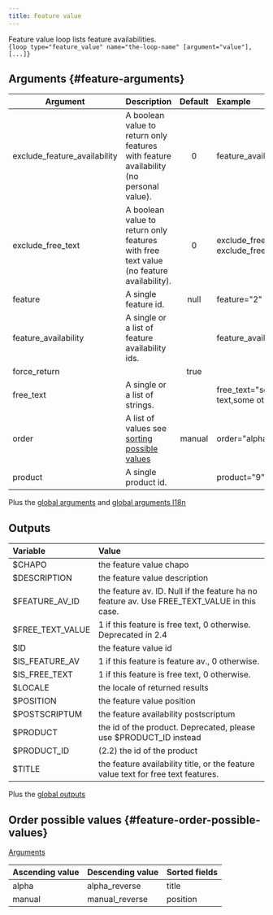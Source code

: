 ```yaml
---
title: Feature value
---
```


Feature value loop lists feature availabilities.  
`{loop type="feature_value" name="the-loop-name" [argument="value"], [...]}`

## Arguments {#feature-arguments}

| Argument                     | Description                                                                             | Default | Example                                           |
|------------------------------|:----------------------------------------------------------------------------------------|:-------:|:--------------------------------------------------|
| exclude_feature_availability | A boolean value to return only features with feature availability (no personal value).  | 0       | feature_availability="true"                       |
| exclude_free_text            | A boolean value to return only features with free text value (no feature availability). | 0       | exclude_free_text="1" or exclude_free_text="true" |
| feature                      | A single feature id.                                                                    | null    | feature="2"                                       |
| feature_availability         | A single or a list of feature availability ids.                                         |         | feature_availability="2,5"                        |
| force_return                 |                                                                                         | true    |                                                   |
| free_text                    | A single or a list of strings.                                                          |         | free_text="some text,some other text"             |
| order                        | A list of values see [sorting possible values](#feature-order-possible-values)          | manual  | order="alpha_reverse"                             |
| product                      | A single product id.                                |         | product="9"                                       |

Plus the [global arguments](./global_arguments) and [global arguments I18n](./global_arguments_I18n.md)

## Outputs

| Variable         | Value                                                                                       |
|:-----------------|:--------------------------------------------------------------------------------------------|
| $CHAPO           | the feature value chapo                                                                     |
| $DESCRIPTION     | the feature value description                                                               |
| $FEATURE_AV_ID   | the feature av. ID. Null if the feature ha no feature av. Use FREE_TEXT_VALUE in this case. |
| $FREE_TEXT_VALUE | 1 if this feature is free text, 0 otherwise. Deprecated in 2.4                              |
| $ID              | the feature value id                                                                        |
| $IS_FEATURE_AV   | 1 if this feature is feature av., 0 otherwise.                                              |
| $IS_FREE_TEXT    | 1 if this feature is free text, 0 otherwise.                                                |
| $LOCALE          | the locale of returned results                                                              |
| $POSITION        | the feature value position                                                                  |
| $POSTSCRIPTUM    | the feature availability postscriptum                                                       |
| $PRODUCT         | the id of the product. Deprecated, please use $PRODUCT_ID instead                           |
| $PRODUCT_ID      | (2.2) the id of the product                                                                 |
| $TITLE           | the feature availability title, or the feature value text for free text features.           |

Plus the [global outputs](./global_outputs)

## Order possible values {#feature-order-possible-values}

[Arguments](#feature-arguments)

| Ascending value | Descending value | Sorted fields |
|-----------------|------------------|:--------------|
| alpha           | alpha_reverse    | title         |
| manual          | manual_reverse   | position      |
